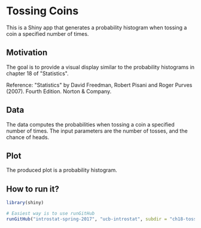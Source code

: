 # Tossing Coins

This is a Shiny app that generates a probability histogram when tossing
a coin a specified number of times.


## Motivation

The goal is to provide a visual display similar to the probability histograms
in chapter 18 of "Statistics".

Reference: "Statistics" by David Freedman, Robert Pisani and Roger Purves (2007). Fourth Edition. Norton & Company.


## Data

The data computes the probabilities when tossing a coin a specified number of times.
The input parameters are the number of tosses, and the chance of heads.


## Plot

The produced plot is a probability histogram.


## How to run it?

```R
library(shiny)

# Easiest way is to use runGitHub
runGitHub("introstat-spring-2017", "ucb-introstat", subdir = "ch18-tossing-coins")
```
